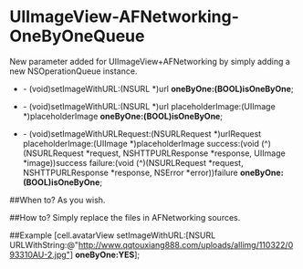 UIImageView-AFNetworking-OneByOneQueue
======================================

New parameter added for UIImageView+AFNetworking by simply adding a new NSOperationQueue instance. 

* \- (void)setImageWithURL:(NSURL *)url **oneByOne:(BOOL)isOneByOne**;  

* \- (void)setImageWithURL:(NSURL *)url
       placeholderImage:(UIImage *)placeholderImage
               **oneByOne:(BOOL)isOneByOne**;  
               

* \- (void)setImageWithURLRequest:(NSURLRequest *)urlRequest
              placeholderImage:(UIImage *)placeholderImage success:(void (^)(NSURLRequest *request, NSHTTPURLResponse *response, UIImage *image))success failure:(void (^)(NSURLRequest *request, NSHTTPURLResponse *response, NSError *error))failure **oneByOne:(BOOL)isOneByOne**;

##When to?
As you wish.

##How to?
Simply replace the files in AFNetworking sources.  

##Example
[cell.avatarView setImageWithURL:[NSURL URLWithString:@"http://www.qqtouxiang888.com/uploads/allimg/110322/093310AU-2.jpg"] **oneByOne:YES**];
